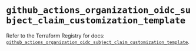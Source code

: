 # `github_actions_organization_oidc_subject_claim_customization_template`

Refer to the Terraform Registry for docs: [`github_actions_organization_oidc_subject_claim_customization_template`](https://registry.terraform.io/providers/integrations/github/6.7.5/docs/resources/actions_organization_oidc_subject_claim_customization_template).
